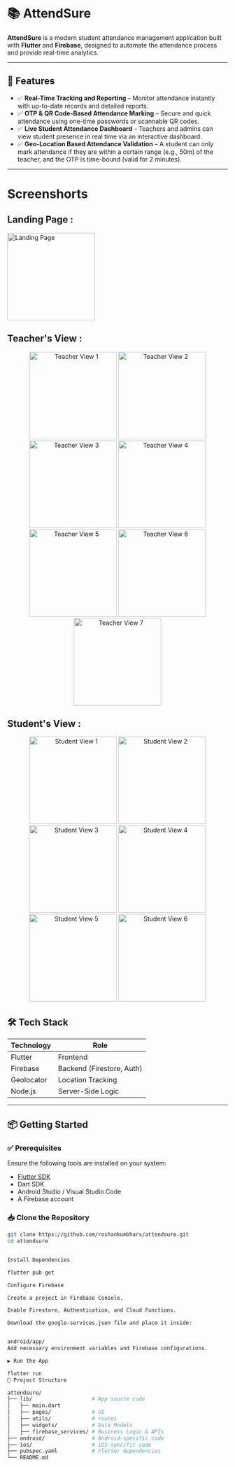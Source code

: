# 📚 AttendSure

**AttendSure** is a modern student attendance management application built with **Flutter** and **Firebase**, designed to automate the attendance process and provide real-time analytics.

---

## 🚀 Features  

- ✅ **Real-Time Tracking and Reporting** – Monitor attendance instantly with up-to-date records and detailed reports.  
- ✅ **OTP & QR Code-Based Attendance Marking** – Secure and quick attendance using one-time passwords or scannable QR codes.   
- ✅ **Live Student Attendance Dashboard** – Teachers and admins can view student presence in real time via an interactive dashboard.  
- ✅ **Geo-Location Based Attendance Validation** – A student can only mark attendance if they are within a certain range (e.g., 50m) of the teacher, and the OTP is time-bound (valid for 2 minutes).  


---


# Screenshorts
## Landing Page :
<img src="https://raw.githubusercontent.com/roshankumbharx/AttendSure/main/assets/images/TeacherView1.png" alt="Landing Page" width="200"/>

## Teacher's View :
<p align="center">
  <img src="https://raw.githubusercontent.com/roshankumbharx/AttendSure/main/assets/images/TeacherView2.png" alt="Teacher View 1" width="200"/>
  <img src="https://raw.githubusercontent.com/roshankumbharx/AttendSure/main/assets/images/TeacherView3.png" alt="Teacher View 2" width="200"/>
<img src="https://raw.githubusercontent.com/roshankumbharx/AttendSure/main/assets/images/TeacherView4.png" alt="Teacher View 3" width="200"/>
<img src="https://raw.githubusercontent.com/roshankumbharx/AttendSure/main/assets/images/TeacherView5.png" alt="Teacher View 4" width="200"/>
<img src="https://raw.githubusercontent.com/roshankumbharx/AttendSure/main/assets/images/TeacherView6.png" alt="Teacher View 5" width="200"/>
<img src="https://raw.githubusercontent.com/roshankumbharx/AttendSure/main/assets/images/TeacherView7.png" alt="Teacher View 6" width="200"/>
<img src="https://raw.githubusercontent.com/roshankumbharx/AttendSure/main/assets/images/TeacherView8.png" alt="Teacher View 7" width="200"/>
  
</p>

## Student's View :

<p align="center">
  <img src="https://raw.githubusercontent.com/roshankumbharx/AttendSure/main/assets/images/StudentView1.png" alt="Student View 1" width="200"/>
  <img src="https://raw.githubusercontent.com/roshankumbharx/AttendSure/main/assets/images/StudentView2.png" alt="Student View 2" width="200"/>
<img src="https://raw.githubusercontent.com/roshankumbharx/AttendSure/main/assets/images/StudentView3.png" alt="Student View 3" width="200"/>
<img src="https://raw.githubusercontent.com/roshankumbharx/AttendSure/main/assets/images/StudentView4.png" alt="Student View 4" width="200"/>
<img src="https://raw.githubusercontent.com/roshankumbharx/AttendSure/main/assets/images/StudentView5.png" alt="Student View 5" width="200"/>
<img src="https://raw.githubusercontent.com/roshankumbharx/AttendSure/main/assets/images/StudentView6.png" alt="Student View 6" width="200"/>
  
</p>


## 🛠 Tech Stack

| Technology      | Role                          |
|----------------|-------------------------------|
| Flutter         | Frontend                       |
| Firebase        | Backend (Firestore, Auth)      |
| Geolocator      | Location Tracking              |
| Node.js         | Server-Side Logic              |


---

## 📦 Getting Started

### ✅ Prerequisites

Ensure the following tools are installed on your system:

- [Flutter SDK](https://flutter.dev/docs/get-started/install)
- Dart SDK
- Android Studio / Visual Studio Code
- A Firebase account

### 📥 Clone the Repository

```bash
git clone https://github.com/roshankumbharx/attendsure.git
cd attendsure


Install Dependencies

flutter pub get

Configure Firebase

Create a project in Firebase Console.

Enable Firestore, Authentication, and Cloud Functions.

Download the google-services.json file and place it inside:


android/app/
Add necessary environment variables and Firebase configurations.

▶️ Run the App

flutter run
📂 Project Structure

attendsure/
├── lib/                   # App source code
│   ├── main.dart
│   ├── pages/             # UI
│   ├── utils/             # routes
│   ├── widgets/           # Data Models
│   ├── firebase_services/ # Business Logic & APIs
├── android/               # Android-specific code
├── ios/                   # iOS-specific code
├── pubspec.yaml           # Flutter dependencies
└── README.md
